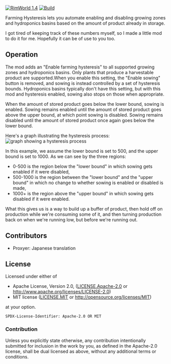 [![RimWorld 1.4](https://img.shields.io/badge/RimWorld-1.4-brightgreen.svg)](http://rimworldgame.com/) [![Build](https://github.com/ilyvion/farming-hysteresis/actions/workflows/build.yml/badge.svg)](https://github.com/ilyvion/farming-hysteresis/actions/workflows/build.yml)

Farming Hysteresis lets you automate enabling and disabling growing zones and hydroponics basins based on the amount of product already in storage.

I got tired of keeping track of these numbers myself, so I made a little mod to do it for me. Hopefully it can be of use to you too.

## Operation

The mod adds an "Enable farming hysteresis" to all supported growing zones and hydroponics basins. Only plants that produce a harvestable product are supported.When you enable this setting, the "Enable sowing" button is removed, and sowing is instead controlled by a set of hysteresis bounds. Hydroponics basins typically don't have this setting, but with this mod and hysteresis enabled, sowing also stops on those when appropriate.

When the amount of stored product goes below the lower bound, sowing is enabled. Sowing remains enabled until the amount of stored product goes above the upper bound, at which point sowing is disabled. Sowing remains disabled until the amount of stored product once again goes below the lower bound.

Here's a graph illustrating the hysteresis process:
![graph showing a hysteresis process](https://user-images.githubusercontent.com/767490/210202973-3642db8c-9558-40e4-8c25-82e34a7821dd.png)
<!-- From: https://www.canva.com/design/DAFWfzZWia4/xychZn8doj014b2Hc99_dQ/edit?category=tADWs7A4Dr8 -->

In this example, we assume the lower bound is set to 500, and the upper bound is set to 1000. As we can see by the three regions:
* 0-500 is the region below the "lower bound" in which sowing gets enabled if it were disabled,
* 500-1000 is the region between the "lower bound" and the "upper bound" in which no change to whether sowing is enabled or disabled is made,
* 1000+ is the region above the "upper bound" in which sowing gets disabled if it were enabled.

What this gives us is a way to build up a buffer of product, then hold off on production while we're consuming some of it, and then turning production back on when we're running low, but before we're running out.

## Contributors

* Proxyer: Japanese translation

## License

Licensed under either of

* Apache License, Version 2.0, ([LICENSE.Apache-2.0](LICENSE.Apache-2.0) or http://www.apache.org/licenses/LICENSE-2.0)
* MIT license ([LICENSE.MIT](LICENSE.MIT) or http://opensource.org/licenses/MIT)

at your option.

`SPDX-License-Identifier: Apache-2.0 OR MIT`

### Contribution

Unless you explicitly state otherwise, any contribution intentionally submitted
for inclusion in the work by you, as defined in the Apache-2.0 license, shall be
dual licensed as above, without any additional terms or conditions.
